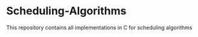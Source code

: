 # Scheduling-Algorithms
This repository contains all implementations in C for scheduling algorithms
